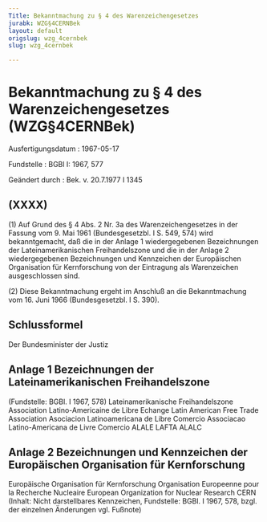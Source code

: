 ```yaml
---
Title: Bekanntmachung zu § 4 des Warenzeichengesetzes
jurabk: WZG§4CERNBek
layout: default
origslug: wzg_4cernbek
slug: wzg_4cernbek

---
```


# Bekanntmachung zu § 4 des Warenzeichengesetzes (WZG§4CERNBek)

Ausfertigungsdatum
:   1967-05-17

Fundstelle
:   BGBl I: 1967, 577

Geändert durch
:   Bek. v. 20.7.1977 I 1345


## (XXXX)

(1) Auf Grund des § 4 Abs. 2 Nr. 3a des Warenzeichengesetzes in der Fassung vom 9. Mai 1961 (Bundesgesetzbl. I S. 549, 574) wird bekanntgemacht, daß die in der Anlage 1 wiedergegebenen Bezeichnungen der Lateinamerikanischen Freihandelszone und die in der Anlage 2 wiedergegebenen Bezeichnungen und Kennzeichen der Europäischen Organisation für Kernforschung von der Eintragung als Warenzeichen ausgeschlossen sind.

(2) Diese Bekanntmachung ergeht im Anschluß an die Bekanntmachung vom 16. Juni 1966 (Bundesgesetzbl. I S. 390).


## Schlussformel

Der Bundesminister der Justiz


## Anlage 1 Bezeichnungen der Lateinamerikanischen Freihandelszone

(Fundstelle: BGBl. I 1967, 578)
Lateinamerikanische Freihandelszone
Association
Latino-Americaine de Libre Echange
Latin American Free Trade Association
Asociacion Latinoamericana de Libre Comercio
Associacao Latino-Americana de Livre
Comercio
ALALE
LAFTA
ALALC


## Anlage 2 Bezeichnungen und Kennzeichen der Europäischen Organisation für Kernforschung

Europäische Organisation für Kernforschung
Organisation
Europeenne pour la Recherche
Nucleaire
European Organization for Nuclear Research
CERN
(Inhalt: Nicht darstellbares Kennzeichen,
Fundstelle: BGBl. I 1967, 578,
bzgl. der einzelnen Änderungen vgl. Fußnote)

